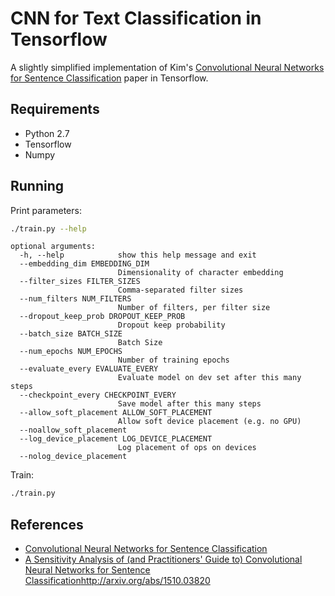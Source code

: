 # CNN for Text Classification in Tensorflow

A slightly simplified implementation of Kim's [Convolutional Neural Networks for Sentence Classification](http://arxiv.org/abs/1408.5882) paper in Tensorflow.

## Requirements

- Python 2.7
- Tensorflow
- Numpy

## Running

Print parameters:

```bash
./train.py --help
```

```
optional arguments:
  -h, --help            show this help message and exit
  --embedding_dim EMBEDDING_DIM
                        Dimensionality of character embedding
  --filter_sizes FILTER_SIZES
                        Comma-separated filter sizes
  --num_filters NUM_FILTERS
                        Number of filters, per filter size
  --dropout_keep_prob DROPOUT_KEEP_PROB
                        Dropout keep probability
  --batch_size BATCH_SIZE
                        Batch Size
  --num_epochs NUM_EPOCHS
                        Number of training epochs
  --evaluate_every EVALUATE_EVERY
                        Evaluate model on dev set after this many steps
  --checkpoint_every CHECKPOINT_EVERY
                        Save model after this many steps
  --allow_soft_placement ALLOW_SOFT_PLACEMENT
                        Allow soft device placement (e.g. no GPU)
  --noallow_soft_placement
  --log_device_placement LOG_DEVICE_PLACEMENT
                        Log placement of ops on devices
  --nolog_device_placement
```

Train:

```bash
./train.py
```

## References

- [Convolutional Neural Networks for Sentence Classification](http://arxiv.org/abs/1408.5882)
- [A Sensitivity Analysis of (and Practitioners' Guide to) Convolutional Neural Networks for Sentence Classification]()http://arxiv.org/abs/1510.03820
